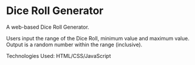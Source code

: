 # Dice Roll Generator

A web-based Dice Roll Generator.

Users input the range of the Dice Roll, minimum value and maximum value. Output is a random number within the range (inclusive).

Technologies Used: HTML/CSS/JavaScript